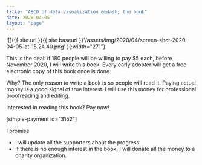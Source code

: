 ```yaml
---
title: "ABCD of data visualization &mdash; the book"
date: 2020-04-05
layout: "page"
---
```


![]({{ site.url }}{{ site.baseurl }}'/assets/img/2020/04/screen-shot-2020-04-05-at-15.24.40.png' ){:width="271"}

This is the deal: if 180 people will be willing to pay $5 each, before November 2020, I will write this book. Every early adopter will get a free electronic copy of this book once is done.

Why? The only reason to write a book is so people will read it. Paying actual money is a good signal of true interest. I will use this money for professional proofreading and editing. 

Interested in reading this book? Pay now!

[simple-payment id="3152"]

I promise

- I will update all the supporters about the progress
- If there is no enough interest in the book, I will donate all the money to a charity organization.
